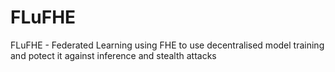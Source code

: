 # FLuFHE
FLuFHE - Federated Learning using FHE to use decentralised model training and potect it against inference and stealth attacks 
